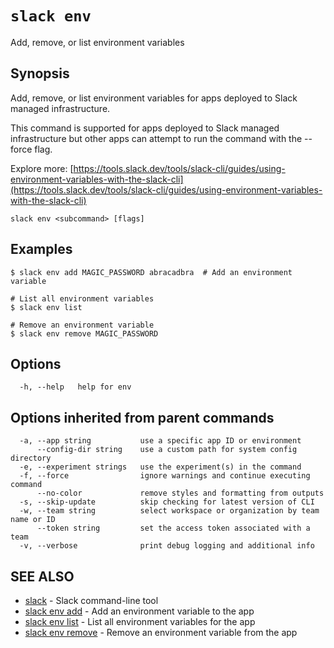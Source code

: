 # `slack env`

Add, remove, or list environment variables

## Synopsis

Add, remove, or list environment variables for apps deployed to Slack managed
infrastructure.

This command is supported for apps deployed to Slack managed infrastructure but
other apps can attempt to run the command with the --force flag.

Explore more: [https://tools.slack.dev/tools/slack-cli/guides/using-environment-variables-with-the-slack-cli](https://tools.slack.dev/tools/slack-cli/guides/using-environment-variables-with-the-slack-cli)

```
slack env <subcommand> [flags]
```

## Examples

```
$ slack env add MAGIC_PASSWORD abracadbra  # Add an environment variable

# List all environment variables
$ slack env list

# Remove an environment variable
$ slack env remove MAGIC_PASSWORD
```

## Options

```
  -h, --help   help for env
```

## Options inherited from parent commands

```
  -a, --app string           use a specific app ID or environment
      --config-dir string    use a custom path for system config directory
  -e, --experiment strings   use the experiment(s) in the command
  -f, --force                ignore warnings and continue executing command
      --no-color             remove styles and formatting from outputs
  -s, --skip-update          skip checking for latest version of CLI
  -w, --team string          select workspace or organization by team name or ID
      --token string         set the access token associated with a team
  -v, --verbose              print debug logging and additional info
```

## SEE ALSO

* [slack](slack)	 - Slack command-line tool
* [slack env add](slack_env_add)	 - Add an environment variable to the app
* [slack env list](slack_env_list)	 - List all environment variables for the app
* [slack env remove](slack_env_remove)	 - Remove an environment variable from the app

